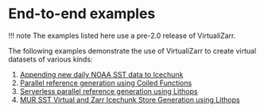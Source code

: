 # End-to-end examples

!!! note
    The examples listed here use a pre-2.0 release of VirtualiZarr.



The following examples demonstrate the use of VirtualiZarr to create virtual datasets of various kinds:

1. [Appending new daily NOAA SST data to Icechunk](https://github.com/zarr-developers/VirtualiZarr/blob/main/examples/V2/append/noaa-cdr-sst.ipynb)
2. [Parallel reference generation using Coiled Functions](https://github.com/zarr-developers/VirtualiZarr/blob/main/examples/V2/coiled/terraclimate.ipynb)
3. [Serverless parallel reference generation using Lithops](https://github.com/zarr-developers/VirtualiZarr/tree/main/examples/V1/virtualizarr-with-lithops)
4. [MUR SST Virtual and Zarr Icechunk Store Generation using Lithops](https://github.com/zarr-developers/VirtualiZarr/tree/main/V1/examples/mursst-icechunk-with-lithops)

